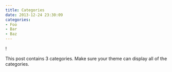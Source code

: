 ```yaml
---
title: Categories
date: 2013-12-24 23:30:09
categories:
- Foo
- Bar
- Baz
---
```

!


This post contains 3 categories. Make sure your theme can display all of the categories.
